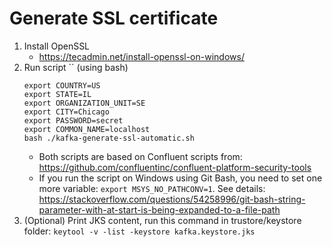 # Generate SSL certificate

1. Install OpenSSL
   - https://tecadmin.net/install-openssl-on-windows/
2. Run script `` (using bash)
    ```
    export COUNTRY=US
    export STATE=IL
    export ORGANIZATION_UNIT=SE
    export CITY=Chicago
    export PASSWORD=secret
    export COMMON_NAME=localhost
    bash ./kafka-generate-ssl-automatic.sh
   ```
   - Both scripts are based on Confluent scripts from: https://github.com/confluentinc/confluent-platform-security-tools
   - If you run the script on Windows using Git Bash, you need to set one more variable: `export MSYS_NO_PATHCONV=1`. See details: https://stackoverflow.com/questions/54258996/git-bash-string-parameter-with-at-start-is-being-expanded-to-a-file-path
3. (Optional) Print JKS content, run this command in trustore/keystore folder: `keytool -v -list -keystore kafka.keystore.jks`
